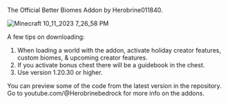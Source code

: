The Official Better Biomes Addon by Herobrine011840.

![Minecraft 10_11_2023 7_26_58 PM](https://github.com/Herobrine011840/Better-Biomes-Addon-for-Minecraft-Bedrock/assets/139717119/1ca36b20-24fd-4298-99e7-d855cdf73163)

A few tips on downloading:
1. When loading a world with the addon, activate holiday creator features, custom biomes, & upcoming creator features.
2. If you activate bonus chest there will be a guidebook in the chest.
3. Use version 1.20.30 or higher.

You can preview some of the code from the latest version in the repository.
Go to youtube.com/@Herobrinebedrock for more info on the addons.
